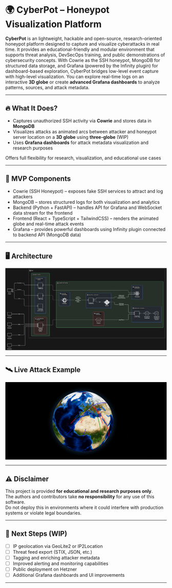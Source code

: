 # 🌍 CyberPot – Honeypot Visualization Platform

**CyberPot** is an lightweight, hackable and open-source, research-oriented honeypot platform designed to capture and visualize cyberattacks in real time. It provides an educational-friendly and modular environment that supports threat analysis, DevSecOps training, and public demonstrations of cybersecurity concepts.
With Cowrie as the SSH honeypot, MongoDB for structured data storage, and Grafana (powered by the Infinity plugin) for dashboard-based exploration, CyberPot bridges low-level event capture with high-level visualization.
You can explore real-time logs on an interactive **3D globe** or create **advanced Grafana dashboards** to analyze patterns, sources, and attack metadata.

----

## 🔥 What It Does?

- Captures unauthorized SSH activity via **Cowrie** and stores data in **MongoDB**
- Visualizes attacks as animated arcs between attacker and honeypot server location on a **3D globe** using **three-globe** (WIP)
- Uses **Grafana dashboards** for attack metadata visualization and research purposes

Offers full flexibility for research, visualization, and educational use cases

---

## 📡 MVP Components

- Cowrie (SSH Honeypot) – exposes fake SSH services to attract and log attackers
- MongoDB – stores structured logs for both visualization and analytics
- Backend (Python + FastAPI) – handles API for Grafana and WebSocket data stream for the frontend
- Frontend (React + TypeScript + TailwindCSS) – renders the animated globe and real-time attack events
- Grafana – provides powerful dashboards using Infinity plugin connected to backend API (MongoDB data)

---

## 🖥️ Architecture

![Globe Preview](img/structure.png)

---

## 🛰️ Live Attack Example

![Globe Preview](img/globe.png)

---

## ⚠️ Disclaimer

This project is provided **for educational and research purposes only**.  
The authors and contributors take **no responsibility** for any use of this software.  
Do not deploy this in environments where it could interfere with production systems or violate legal boundaries.

---

## 🧩 Next Steps (WIP)

- [ ] IP geolocation via GeoLite2 or IP2Location
- [ ] Threat feed export (STIX, JSON, etc.)
- [ ] Tagging and enriching attacker metadata
- [ ] Improved alerting and monitoring capabilities
- [ ] Public deployment on Hetzner
- [ ] Additional Grafana dashboards and UI improvements

---
